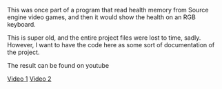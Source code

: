 This was once part of a program that read health memory from Source engine video games, and then it would show the health on an RGB keyboard.

This is super old, and the entire project files were lost to time, sadly. However, I want to have the code here as some sort of documentation of the project.

The result can be found on youtube

[Video 1](https://www.youtube.com/watch?v=LrWM9EdlJSE)
[Video 2](https://www.youtube.com/watch?v=Qd44ujEzIwA)
